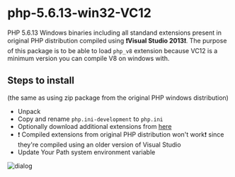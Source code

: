 # php-5.6.13-win32-VC12
PHP 5.6.13 Windows binaries including all standand extensions present in original PHP distribution compiled using **:exclamation:Visual Studio 2013:exclamation:**.
The purpose of this package is to be able to load `php_v8` extension because VC12 is a minimum version you can compile V8 on windows with.

## Steps to install
(the same as using zip package from the original PHP windows distribution)
* Unpack
* Copy and rename `php.ini-development` to `php.ini`
* Optionally download additional extensions from [here](https://github.com/maryo/php-5.6-extensions-win32-VC12)
* :exclamation: Compiled extensions from original PHP distribution won't work:exclamation: since they're compiled using an older version of Visual Studio
* Update Your Path system environment variable

![dialog](http://static.xpertdeveloper.com/uploads/2011/09/environment_variable_2.jpg)
